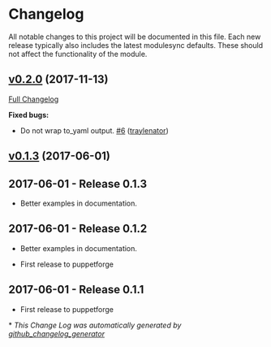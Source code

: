 # Changelog

All notable changes to this project will be documented in this file.
Each new release typically also includes the latest modulesync defaults.
These should not affect the functionality of the module.

## [v0.2.0](https://github.com/voxpupuli/puppet-homeassistant/tree/v0.2.0) (2017-11-13)

[Full Changelog](https://github.com/voxpupuli/puppet-homeassistant/compare/v0.1.3...v0.2.0)

**Fixed bugs:**

- Do not wrap to\_yaml output. [\#6](https://github.com/voxpupuli/puppet-homeassistant/pull/6) ([traylenator](https://github.com/traylenator))

## [v0.1.3](https://github.com/voxpupuli/puppet-homeassistant/tree/v0.1.3) (2017-06-01)

## 2017-06-01 - Release 0.1.3
* Better examples in documentation.

## 2017-06-01 - Release 0.1.2

* Better examples in documentation.

* First release to puppetforge
## 2017-06-01 - Release 0.1.1

* First release to puppetforge


\* *This Change Log was automatically generated by [github_changelog_generator](https://github.com/skywinder/Github-Changelog-Generator)*